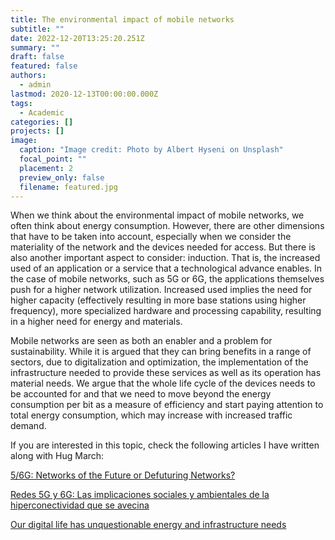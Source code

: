 ```yaml
---
title: The environmental impact of mobile networks
subtitle: ""
date: 2022-12-20T13:25:20.251Z
summary: ""
draft: false
featured: false
authors:
  - admin
lastmod: 2020-12-13T00:00:00.000Z
tags:
  - Academic
categories: []
projects: []
image:
  caption: "Image credit: Photo by Albert Hyseni on Unsplash"
  focal_point: ""
  placement: 2
  preview_only: false
  filename: featured.jpg
---
```

When we think about the environmental impact of mobile networks, we often think about energy consumption. However, there are other dimensions that have to be taken into account, especially when we consider the materiality of the network and the devices needed for access. But there is also another important aspect to consider: induction. That is, the increased used of an application or a service that a technological advance enables. In the case of mobile networks, such as 5G or 6G, the applications themselves push for a higher network utilization. Increased used implies the need for higher capacity (effectively resulting in more base stations using higher frequency), more specialized hardware and processing capability, resulting in a higher need for energy and materials. 

M﻿obile networks are seen as both an enabler and a problem for sustainability. While it is argued that they can bring benefits in a range of sectors, due to digitalization and optimization, the implementation of the infrastructure needed to provide these services as well as its operation has material needs. We argue that the whole life cycle of the devices needs to be accounted for and that we need to move beyond the energy consumption per bit as a measure of efficiency and start paying attention to total energy consumption, which may increase with increased traffic demand. 

I﻿f you are interested in this topic, check the following articles I have written along with Hug March:

[5/6G: Networks of the Future or Defuturing Networks?](https://arxiv.org/pdf/2207.02533.pdf)

[Redes 5G y 6G: Las implicaciones sociales y ambientales de la hiperconectividad que se avecina](https://theconversation.com/redes-5g-y-6g-las-implicaciones-sociales-y-ambientales-de-la-hiperconectividad-que-se-avecina-187050)

[O﻿ur digital life has unquestionable energy and infrastructure needs](https://blogs.uoc.edu/in3/our-digital-life-has-unquestionable-energy-and-infrastructure-needs/)